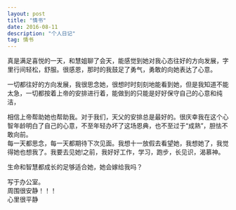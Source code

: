 ```yaml
---
layout: post
title: "情书"
date: 2016-08-11
description: "个人日记"
tag: 情书
---
```




真是满足喜悦的一天，和慧姐聊了会天，能感觉到她对我心态往好的方向发展，字里行间轻松，舒服。很感恩，那时的我鼓足了勇气，勇敢的向她表达了心意。<br/>

一切都往好的方向发展，我很思念她，很想时时刻刻地能看到她，但是我知道不能太急，一切都按着上帝的安排进行着，能做到的只能是好好保守自己的心意和纯洁，<br/>

相信上帝帮助她也帮助我。对于我们，天父的安排总是最好的。很庆幸我在这个心智年龄明白了自己的心意，不至年轻办坏了这场恩典，也不至过于“成熟”，胆怯不敢向前。
<br/>
每一天都思念，每一天都期待下次见面。我想十一放假去看望她，我想她了，我觉得她也想我了。我要去见她!之前，我好好工作，学习，跑步，长见识，渴慕神。<br/>

生命和智慧都成长的足够适合她，她会嫁给我吗？<br/>

写于办公室。<br/>
周围很安静！！！<br/>
心里很平静<br/>
